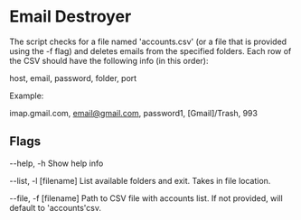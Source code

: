 # Email Destroyer

The script checks for a file named 'accounts.csv' (or a file that is provided using the -f flag) and deletes emails from the specified folders.
Each row of the CSV should have the following info (in this order):

host, email, password, folder, port


Example:

imap.gmail.com, email@gmail.com, password1, [Gmail]/Trash, 993


## Flags
--help, -h Show help info

--list, -l [filename] List available folders and exit. Takes in file location.

--file, -f [filename] Path to CSV file with accounts list.  If not provided, will default to 'accounts'csv.

